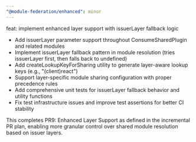 ```yaml
---
"@module-federation/enhanced": minor
---
```


feat: implement enhanced layer support with issuerLayer fallback logic

- Add issuerLayer parameter support throughout ConsumeSharedPlugin and related modules
- Implement issuerLayer fallback pattern in module resolution (tries issuerLayer first, then falls back to undefined)
- Add createLookupKeyForSharing utility to generate layer-aware lookup keys (e.g., "(client)react")
- Support layer-specific module sharing configuration with proper precedence rules
- Add comprehensive unit tests for issuerLayer fallback behavior and utility functions
- Fix test infrastructure issues and improve test assertions for better CI stability

This completes PR9: Enhanced Layer Support as defined in the incremental PR plan, enabling more granular control over shared module resolution based on issuer layers.